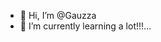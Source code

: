 - 👋 Hi, I’m @Gauzza
- 🌱 I’m currently learning a lot!!!...


<!---
Gauzza/Gauzza is a ✨ special ✨ repository because its `README.md` (this file) appears on your GitHub profile.
You can click the Preview link to take a look at your changes.
--->
